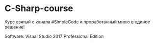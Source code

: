 # C-Sharp-course
Курс взятый с канала #SimpleCode и проработанный мною в единое решение!

Software:
Visual Studio 2017 Professional Edition
